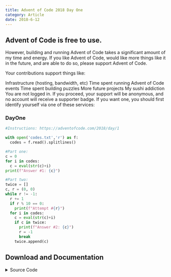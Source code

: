 ```yaml
---
title: Advent of Code 2018 Day One
category: Article
date: 2018-6-12
---
```


## Advent of Code is free to use.

However, building and running Advent of Code takes a significant amount of my time and energy. If you like Advent of Code, would like more things like it in the future, and are able to do so, please support Advent of Code.

Your contributions support things like:

Infrastructure (hosting, bandwidth, etc)
Time spent running Advent of Code events
Time spent building puzzles
More future projects
My sushi addiction
You are not logged in. If you proceed, your support will be anonymous, and no account will receive a supporter badge. If you want one, you should first identify yourself via one of these services:

### DayOne
```python
#Instructions: https://adventofcode.com/2018/day/1

with open('codes.txt','r') as f:
  codes = f.read().splitlines()

#Part one:
c = 0
for i in codes:
  c = eval(str(c)+i)
print(f"Answer #1: {c}")

#Part two:
twice = []
c, r = (0, 0)
while r != -1:
  r += 1
  if r % 10 == 0:
    print(f"Attempt #{r}")
  for i in codes:
    c = eval(str(c)+i)
    if c in twice:
      print(f"Answer #2: {c}")
      r = -1
      break
    twice.append(c)
```

## Download and Documentation
<details>
<summary>Source Code</summary>
  [**Advent of Code**(homepage)](https://adventofcode.com/)
  
  [nneonneo (eqgrp)](https://github.com/nneonneo/eqgrp-free-file.git)
  
  [nneonneo (ffsend)](https://github.com/nneonneo/ffsend.git)
  
  [nneonneo (pwn-stuff)](https://github.com/nneonneo/pwn-stuff.git)
  
  [nneonneo (pwntools)](https://github.com/nneonneo/pwntools.git)
  
  [nneonneo (steam-phishing-analysis)]https://github.com/nneonneo/steam-phishing-analysis.git)
  
  [nneonneo (websocket-client)]https://github.com/nneonneo/websocket-client.git)
  
  [nneonneo (pyelftools)]https://github.com/nneonneo/pyelftools.git)
  
  [nneonneo (bpftools)]https://github.com/nneonneo/bpftools.git)
  
  [nneonneo (letsencrypt)]https://github.com/nneonneo/letsencrypt.git)

## Documentation
<details>
<summary>Documentation</summary>
  [aoc2018 (DayOne)](https://raw.githubusercontent.com/readloud/aoc2018/main/DayOne.py)
